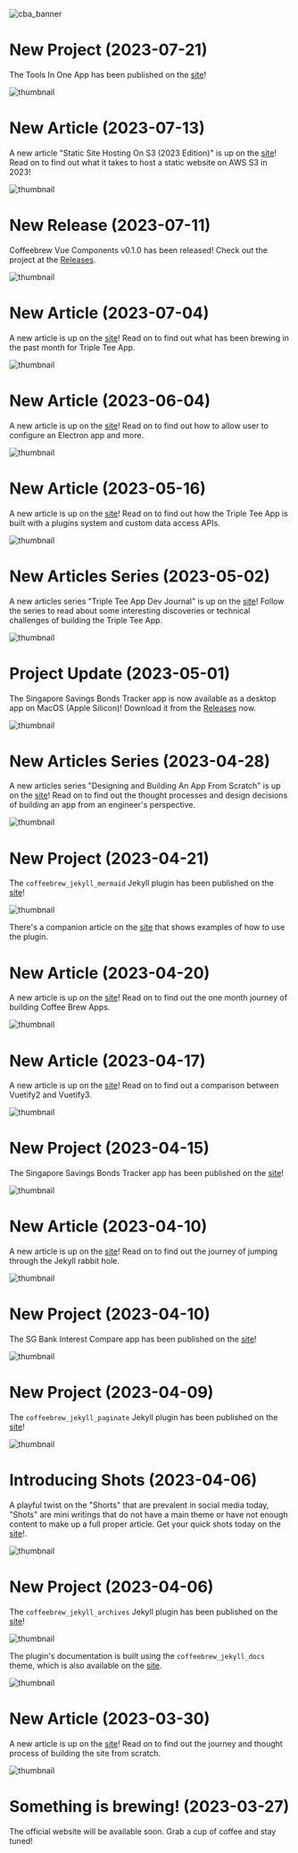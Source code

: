 ![cba_banner](https://user-images.githubusercontent.com/127605022/227838199-c03ddda7-9bd8-46de-99cf-7aa3a3ad6764.png)

# New Project (2023-07-21)

The Tools In One App has been published on the [site](https://www.coffeebrewapps.com/projects/tools_in_one.html)!

![thumbnail](https://github.com/coffeebrewapps/coffeebrewapps/assets/127605022/ba5ccdb7-07f2-416c-8c8a-863558ab8cb0)

# New Article (2023-07-13)

A new article "Static Site Hosting On S3 (2023 Edition)" is up on the [site](https://www.coffeebrewapps.com/articles/2023/07/13/static-site-hosting-on-s3.html)! Read on to find out what it takes to host a static website on AWS S3 in 2023!

![thumbnail](https://github.com/coffeebrewapps/coffeebrewapps/assets/127605022/a63643c5-7d55-4c38-a116-779000d7677c)

# New Release (2023-07-11)

Coffeebrew Vue Components v0.1.0 has been released! Check out the project at the [Releases](https://github.com/coffeebrewapps/coffeebrew_vue_components/releases/tag/v0.1.0).

![thumbnail](https://github.com/coffeebrewapps/coffeebrewapps/assets/127605022/f72600fc-ba17-40c4-aad6-a6a79963bb80)

# New Article (2023-07-04)

A new article is up on the [site](https://www.coffeebrewapps.com/articles/2023/07/04/app-design-journal-4.html)! Read on to find out what has been brewing in the past month for Triple Tee App.

![thumbnail](https://github.com/coffeebrewapps/coffeebrewapps/assets/127605022/3205025e-ded2-479f-a2d9-e37ab5b170db)

# New Article (2023-06-04)

A new article is up on the [site](https://www.coffeebrewapps.com/articles/2023/06/04/app-design-journal-3.html)! Read on to find out how to allow user to configure an Electron app and more.

![thumbnail](https://github.com/coffeebrewapps/coffeebrewapps/assets/127605022/ab5d7c23-4049-4582-8570-68dad84660af)

# New Article (2023-05-16)

A new article is up on the [site](https://www.coffeebrewapps.com/articles/2023/05/16/app-design-journal-2.html)! Read on to find out how the Triple Tee App is built with a plugins system and custom data access APIs.

![thumbnail](https://github.com/coffeebrewapps/coffeebrewapps/assets/127605022/9297b4ce-5dbc-4e0b-8289-3e7a8f184c80)

# New Articles Series (2023-05-02)

A new articles series "Triple Tee App Dev Journal" is up on the [site](https://www.coffeebrewapps.com/series/triple_tee_devlog.html)! Follow the series to read about some interesting discoveries or technical challenges of building the Triple Tee App.

![thumbnail](https://github.com/coffeebrewapps/coffeebrewapps/assets/127605022/13c29eef-a4f2-49f8-b9c3-3558cd54e0c9)

# Project Update (2023-05-01)

The Singapore Savings Bonds Tracker app is now available as a desktop app on MacOS (Apple Silicon)! Download it from the [Releases](https://github.com/coffeebrewapps/sg_ssb_tracker/releases) now.

![thumbnail](https://github.com/coffeebrewapps/coffeebrewapps/assets/127605022/6960bb22-9650-4290-893d-be0deb05c37e)

# New Articles Series (2023-04-28)

A new articles series "Designing and Building An App From Scratch" is up on the [site](https://www.coffeebrewapps.com/series/app_design.html)! Read on to find out the thought processes and design decisions of building an app from an engineer's perspective.

![thumbnail](https://github.com/coffeebrewapps/coffeebrewapps/assets/127605022/a85e7e21-0434-4c2d-abe5-cd4c878744d9)

# New Project (2023-04-21)

The `coffeebrew_jekyll_mermaid` Jekyll plugin has been published on the [site](https://www.coffeebrewapps.com/projects/coffeebrew_jekyll_mermaid.html)!

![thumbnail](https://github.com/coffeebrewapps/coffeebrewapps/assets/127605022/29a7aab3-8f9f-45d6-a76e-202b62385e4e)

There's a companion article on the [site](https://www.coffeebrewapps.com/articles/2023/04/21/mermaid-examples.html) that shows examples of how to use the plugin.

# New Article (2023-04-20)

A new article is up on the [site](https://www.coffeebrewapps.com/articles/2023/04/20/sabbatical-one-monthiversary.html)! Read on to find out the one month journey of building Coffee Brew Apps.

![thumbnail](https://github.com/coffeebrewapps/coffeebrewapps/assets/127605022/ffa9a007-7069-4455-a075-748b7bf5723c)

# New Article (2023-04-17)

A new article is up on the [site](https://www.coffeebrewapps.com/articles/2023/04/17/vuetify2-vs-vuetify3.html)! Read on to find out a comparison between Vuetify2 and Vuetify3.

![thumbnail](https://github.com/coffeebrewapps/coffeebrewapps/assets/127605022/b31b036c-8f79-41bc-b09e-a9bdba54df4b)

# New Project (2023-04-15)

The Singapore Savings Bonds Tracker app has been published on the [site](https://sgssbtracker.coffeebrewapps.com)!

![thumbnail](https://github.com/coffeebrewapps/coffeebrewapps/assets/127605022/577c8d44-1289-42b9-93b8-9644e2f5b1d4)

# New Article (2023-04-10)

A new article is up on the [site](https://www.coffeebrewapps.com/articles/2023/04/10/the-jekyll-rabbit-hole.html)! Read on to find out the journey of jumping through the Jekyll rabbit hole.

![thumbnail](https://github.com/coffeebrewapps/coffeebrewapps/assets/127605022/0c910fa2-0037-440c-bb78-139d3b206731)

# New Project (2023-04-10)

The SG Bank Interest Compare app has been published on the [site](https://sgbankintcompare.coffeebrewapps.com)!

![thumbnail](https://github.com/coffeebrewapps/coffeebrewapps/assets/127605022/64a4bd57-ce6a-465f-8cc8-06452a3b87f7)

# New Project (2023-04-09)

The `coffeebrew_jekyll_paginate` Jekyll plugin has been published on the [site](https://www.coffeebrewapps.com/projects/coffeebrew_jekyll_paginate.html)!

![thumbnail](https://github.com/coffeebrewapps/coffeebrewapps/assets/127605022/896ee61e-90ce-41c6-be78-2575b05f7218)

# Introducing Shots (2023-04-06)

A playful twist on the "Shorts" that are prevalent in social media today, "Shots" are mini writings that do not have a main theme or have not enough content to make up a full proper article. Get your quick shots today on the [site](https://www.coffeebrewapps.com/shots.html)!.

![thumbnail](https://github.com/coffeebrewapps/coffeebrewapps/assets/127605022/6421482a-1e79-4cc9-b848-81d0599ddcae)

# New Project (2023-04-06)

The `coffeebrew_jekyll_archives` Jekyll plugin has been published on the [site](https://www.coffeebrewapps.com/projects/coffeebrew_jekyll_archives.html)!

![thumbnail](https://github.com/coffeebrewapps/coffeebrewapps/assets/127605022/91bdf852-f2aa-4378-8fda-525be9db6fdf)

The plugin's documentation is built using the `coffeebrew_jekyll_docs` theme, which is also available on the [site](https://www.coffeebrewapps.com/projects/coffeebrew_jekyll_docs.html).

![thumbnail](https://github.com/coffeebrewapps/coffeebrewapps/assets/127605022/4bbb8260-b622-4461-857c-20117239695b)

# New Article (2023-03-30)

A new article is up on the [site](https://www.coffeebrewapps.com/articles/2023/03/30/build-site-from-scratch.html)! Read on to find out the journey and thought process of building the site from scratch.

![thumbnail](https://github.com/coffeebrewapps/coffeebrewapps/assets/127605022/62646eea-943d-415a-bbab-2256b6f61250)

# Something is brewing! (2023-03-27)

The official website will be available soon. Grab a cup of coffee and stay tuned!
